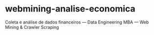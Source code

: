 # webmining-analise-economica
Coleta e análise de dados financeiros — Data Engineering MBA — Web Mining &amp; Crawler Scraping
